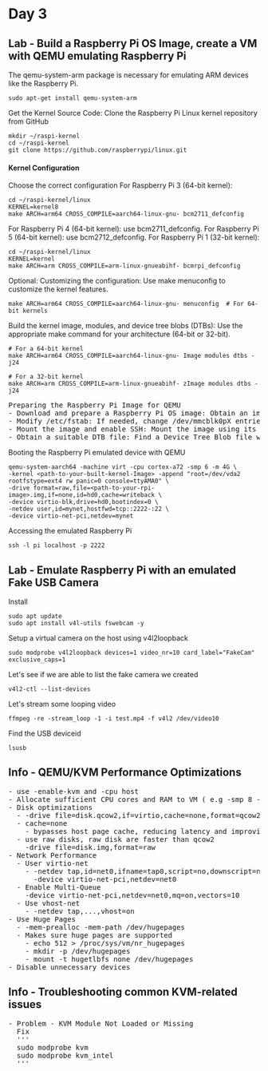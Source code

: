 # Day 3

## Lab - Build a Raspberry Pi OS Image, create a VM with QEMU emulating Raspberry Pi 

The qemu-system-arm package is necessary for emulating ARM devices like the Raspberry Pi.
```
sudo apt-get install qemu-system-arm
```

Get the Kernel Source Code: Clone the Raspberry Pi Linux kernel repository from GitHub
```
mkdir ~/raspi-kernel
cd ~/raspi-kernel
git clone https://github.com/raspberrypi/linux.git
```
#### Kernel Configuration
Choose the correct configuration
For Raspberry Pi 3 (64-bit kernel):
```
cd ~/raspi-kernel/linux
KERNEL=kernel8
make ARCH=arm64 CROSS_COMPILE=aarch64-linux-gnu- bcm2711_defconfig
```

For Raspberry Pi 4 (64-bit kernel): use bcm2711_defconfig.
For Raspberry Pi 5 (64-bit kernel): use bcm2712_defconfig.
For Raspberry Pi 1 (32-bit kernel):
```
cd ~/raspi-kernel/linux
KERNEL=kernel
make ARCH=arm CROSS_COMPILE=arm-linux-gnueabihf- bcmrpi_defconfig
```
Optional: Customizing the configuration: Use make menuconfig to customize the kernel features.
```
make ARCH=arm64 CROSS_COMPILE=aarch64-linux-gnu- menuconfig  # For 64-bit kernels
```

Build the kernel image, modules, and device tree blobs (DTBs): Use the appropriate make command for your architecture (64-bit or 32-bit).
```
# For a 64-bit kernel
make ARCH=arm64 CROSS_COMPILE=aarch64-linux-gnu- Image modules dtbs -j24

# For a 32-bit kernel
make ARCH=arm CROSS_COMPILE=arm-linux-gnueabihf- zImage modules dtbs -j24
```

<pre>
Preparing the Raspberry Pi Image for QEMU
- Download and prepare a Raspberry Pi OS image: Obtain an image from the Raspberry Pi website, unzip it, and rename it.
- Modify /etc/fstab: If needed, change /dev/mmcblk0pX entries to /dev/vdaX for QEMU.
- Mount the image and enable SSH: Mount the image using its partition offset, create an empty ssh file to enable SSH on boot, and optionally set a default user and password. Remember to unmount the image afterward.
- Obtain a suitable DTB file: Find a Device Tree Blob file within the kernel source tree that describes your hardware to the kernel. 
</pre>


Booting the Raspberry Pi emulated device with QEMU
```
qemu-system-aarch64 -machine virt -cpu cortex-a72 -smp 6 -m 4G \
-kernel <path-to-your-built-kernel-Image> -append "root=/dev/vda2 rootfstype=ext4 rw panic=0 console=ttyAMA0" \
-drive format=raw,file=<path-to-your-rpi-image>.img,if=none,id=hd0,cache=writeback \
-device virtio-blk,drive=hd0,bootindex=0 \
-netdev user,id=mynet,hostfwd=tcp::2222-:22 \
-device virtio-net-pci,netdev=mynet
```

Accessing the emulated Raspberry Pi
```
ssh -l pi localhost -p 2222
```

## Lab - Emulate Raspberry Pi with an emulated Fake USB Camera

Install
```
sudo apt update
sudo apt install v4l-utils fswebcam -y
```

Setup a virtual camera on the host using v4l2loopback
```
sudo modprobe v4l2loopback devices=1 video_nr=10 card_label="FakeCam" exclusive_caps=1
```

Let's see if we are able to list the fake camera we created
```
v4l2-ctl --list-devices
```

Let's stream some looping video
```
ffmpeg -re -stream_loop -1 -i test.mp4 -f v4l2 /dev/video10
```

Find the USB deviceid
```
lsusb
```

## Info - QEMU/KVM Performance Optimizations
<pre>
- use -enable-kvm and -cpu host 
- Allocate sufficient CPU cores and RAM to VM ( e.g -smp 8 -m 8192 )
- Disk optimizations
  - -drive file=disk.qcow2,if=virtio,cache=none,format=qcow2
  - cache=none
    - bypasses host page cache, reducing latency and improving consistency
  - use raw disks, raw disk are faster than qcow2
    -drive file=disk.img,format=raw
- Network Performance
  - User virtio-net
    - -netdev tap,id=net0,ifname=tap0,script=no,downscript=no \
      -device virtio-net-pci,netdev=net0
  - Enable Multi-Queue
    -device virtio-net-pci,netdev=net0,mq=on,vectors=10
  - Use vhost-net
    - -netdev tap,...,vhost=on
- Use Huge Pages
  - -mem-prealloc -mem-path /dev/hugepages
  - Makes sure huge pages are supported
    - echo 512 > /proc/sys/vm/nr_hugepages
    - mkdir -p /dev/hugepages
    - mount -t hugetlbfs none /dev/hugepages
- Disable unnecessary devices
</pre>

## Info - Troubleshooting common KVM-related issues
<pre>
- Problem - KVM Module Not Loaded or Missing
  Fix 
  '''
  sudo modprobe kvm
  sudo modprobe kvm_intel  
  '''
</pre>
